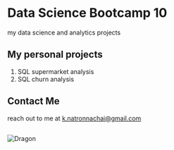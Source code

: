 # Data Science Bootcamp 10
my data science and analytics projects

## My personal projects

1. SQL supermarket analysis
2. SQL churn analysis

## Contact Me
reach out to me at k.natronnachai@gmail.com

##
![Dragon](https://www.tecnicasreunidas.es/wp-content/uploads/2024/02/ai-generated-8479245_1920.jpg)
